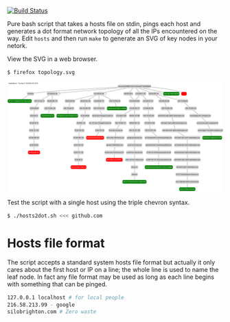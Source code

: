 [![Build
Status](https://travis-ci.org/deanturpin/hosts2dot.svg?branch=master)](https://travis-ci.org/deanturpin/hosts2dot)

Pure bash script that takes a hosts file on stdin, pings each host and generates a dot format
network topology of all the IPs encountered on the way. Edit ```hosts``` and
then run ```make``` to generate an SVG of key nodes in your netork.

View the SVG in a web browser.
```bash
$ firefox topology.svg
```

[![](topology.svg)](topology.svg)

Test the script with a single host using the triple chevron syntax.
```bash
$ ./hosts2dot.sh <<< github.com
```

# Hosts file format
The script accepts a standard system hosts file format but actually it only cares 
about the first host or IP on a line; the whole line is used
to name the leaf node. In fact any file format may be used as long as each line
begins with something that can be pinged.

```bash
127.0.0.1 localhost # for local people
216.58.213.99 - google
silobrighton.com # Zero waste
```
